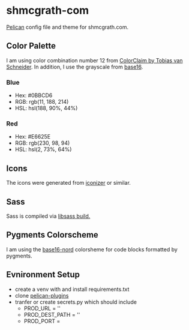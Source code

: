 # shmcgrath-com
[Pelican](https://blog.getpelican.com/) config file and theme for shmcgrath.com.

## Color Palette
I am using color combination number 12 from [ColorClaim by Tobias van Schneider](https://www.vanschneider.com/colors). In addition, I use the grayscale from [base16](http://chriskempson.com/projects/base16/).

### Blue
- Hex: #0BBCD6
- RGB: rgb(11, 188, 214)
- HSL: hsl(188, 90%, 44%)

### Red
- Hex: #E6625E
- RGB: rgb(230, 98, 94)
- HSL: hsl(2, 73%, 64%)

## Icons
The icons were generated from [iconizer](http://iconizer.net) or similar.

## Sass
Sass is compiled via [libsass build.](https://sass.github.io/libsass-python/sassutils/builder.html)

## Pygments Colorscheme
I am using the [base16-nord](https://github.com/mohd-akram/base16-pygments) colorsheme for code blocks formatted by pygments.

## Evnironment Setup
- create a venv with and install requirements.txt
- clone [pelican-plugins](https://github.com/getpelican/pelican-plugins)
- tranfer or create secrets.py which should include
    - PROD_URL = ''
    - PROD_DEST_PATH = ''
    - PROD_PORT = 

